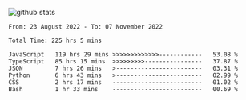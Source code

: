 
![github stats](https://github-readme-stats.vercel.app/api?username=realmahd1&show_icons=true&theme=codeSTACKr&hide_rank=true&count_private=true)

<!--START_SECTION:waka-->

```text
From: 23 August 2022 - To: 07 November 2022

Total Time: 225 hrs 5 mins

JavaScript   119 hrs 29 mins >>>>>>>>>>>>>------------   53.08 %
TypeScript   85 hrs 15 mins  >>>>>>>>>----------------   37.87 %
JSON         7 hrs 26 mins   >------------------------   03.31 %
Python       6 hrs 43 mins   >------------------------   02.99 %
CSS          2 hrs 17 mins   -------------------------   01.02 %
Bash         1 hr 33 mins    -------------------------   00.69 %
```

<!--END_SECTION:waka-->
